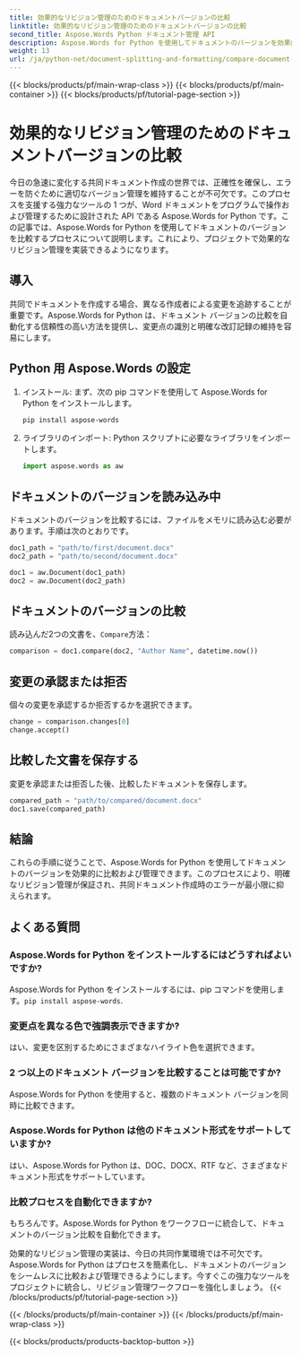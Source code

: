 ```yaml
---
title: 効果的なリビジョン管理のためのドキュメントバージョンの比較
linktitle: 効果的なリビジョン管理のためのドキュメントバージョンの比較
second_title: Aspose.Words Python ドキュメント管理 API
description: Aspose.Words for Python を使用してドキュメントのバージョンを効果的に比較する方法を学びます。リビジョン管理用のソース コードを含むステップ バイ ステップ ガイド。コラボレーションを強化し、エラーを防止します。
weight: 13
url: /ja/python-net/document-splitting-and-formatting/compare-document-versions/
---
```


{{< blocks/products/pf/main-wrap-class >}}
{{< blocks/products/pf/main-container >}}
{{< blocks/products/pf/tutorial-page-section >}}

# 効果的なリビジョン管理のためのドキュメントバージョンの比較

今日の急速に変化する共同ドキュメント作成の世界では、正確性を確保し、エラーを防ぐために適切なバージョン管理を維持することが不可欠です。このプロセスを支援する強力なツールの 1 つが、Word ドキュメントをプログラムで操作および管理するために設計された API である Aspose.Words for Python です。この記事では、Aspose.Words for Python を使用してドキュメントのバージョンを比較するプロセスについて説明します。これにより、プロジェクトで効果的なリビジョン管理を実装できるようになります。

## 導入

共同でドキュメントを作成する場合、異なる作成者による変更を追跡することが重要です。Aspose.Words for Python は、ドキュメント バージョンの比較を自動化する信頼性の高い方法を提供し、変更点の識別と明確な改訂記録の維持を容易にします。

## Python 用 Aspose.Words の設定

1. インストール: まず、次の pip コマンドを使用して Aspose.Words for Python をインストールします。
   
    ```bash
    pip install aspose-words
    ```

2. ライブラリのインポート: Python スクリプトに必要なライブラリをインポートします。
   
    ```python
    import aspose.words as aw
    ```

## ドキュメントのバージョンを読み込み中

ドキュメントのバージョンを比較するには、ファイルをメモリに読み込む必要があります。手順は次のとおりです。

```python
doc1_path = "path/to/first/document.docx"
doc2_path = "path/to/second/document.docx"

doc1 = aw.Document(doc1_path)
doc2 = aw.Document(doc2_path)
```

## ドキュメントのバージョンの比較

読み込んだ2つの文書を、`Compare`方法：

```python
comparison = doc1.compare(doc2, "Author Name", datetime.now())
```

## 変更の承認または拒否

個々の変更を承認するか拒否するかを選択できます。

```python
change = comparison.changes[0]
change.accept()
```

## 比較した文書を保存する

変更を承認または拒否した後、比較したドキュメントを保存します。

```python
compared_path = "path/to/compared/document.docx"
doc1.save(compared_path)
```

## 結論

これらの手順に従うことで、Aspose.Words for Python を使用してドキュメントのバージョンを効果的に比較および管理できます。このプロセスにより、明確なリビジョン管理が保証され、共同ドキュメント作成時のエラーが最小限に抑えられます。

## よくある質問

### Aspose.Words for Python をインストールするにはどうすればよいですか?
 Aspose.Words for Python をインストールするには、pip コマンドを使用します。`pip install aspose-words`.

### 変更点を異なる色で強調表示できますか?
はい、変更を区別するためにさまざまなハイライト色を選択できます。

### 2 つ以上のドキュメント バージョンを比較することは可能ですか?
Aspose.Words for Python を使用すると、複数のドキュメント バージョンを同時に比較できます。

### Aspose.Words for Python は他のドキュメント形式をサポートしていますか?
はい、Aspose.Words for Python は、DOC、DOCX、RTF など、さまざまなドキュメント形式をサポートしています。

### 比較プロセスを自動化できますか?
もちろんです。Aspose.Words for Python をワークフローに統合して、ドキュメントのバージョン比較を自動化できます。

効果的なリビジョン管理の実装は、今日の共同作業環境では不可欠です。Aspose.Words for Python はプロセスを簡素化し、ドキュメントのバージョンをシームレスに比較および管理できるようにします。今すぐこの強力なツールをプロジェクトに統合し、リビジョン管理ワークフローを強化しましょう。
{{< /blocks/products/pf/tutorial-page-section >}}

{{< /blocks/products/pf/main-container >}}
{{< /blocks/products/pf/main-wrap-class >}}

{{< blocks/products/products-backtop-button >}}
